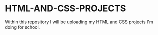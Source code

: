 # HTML-AND-CSS-PROJECTS
Within this repository I will be uploading my HTML and CSS projects I'm doing for school.
